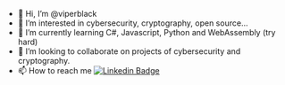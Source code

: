 - 👋 Hi, I’m @viperblack
- 👀 I’m interested in cybersecurity, cryptography, open source...
- 🌱 I’m currently learning C#, Javascript, Python and WebAssembly (try hard)
- 💞️ I’m looking to collaborate on projects of cybersecurity and cryptography.
- 📫 How to reach me [![Linkedin Badge](https://img.shields.io/badge/-LinkedIn-blue?style=flat-square&logo=Linkedin&logoColor=white&link=https://www.linkedin.com/in/vimerson-silva-2b2bb338/)](https://www.linkedin.com/in/vimerson-silva-2b2bb338/)

<!---
viperblack/viperblack is a ✨ special ✨ repository because its `README.md` (this file) appears on your GitHub profile.
You can click the Preview link to take a look at your changes.
--->
